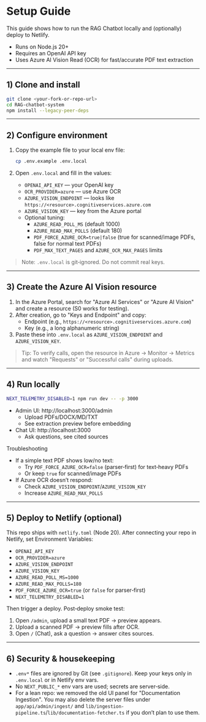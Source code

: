 # Setup Guide

This guide shows how to run the RAG Chatbot locally and (optionally) deploy to Netlify.

- Runs on Node.js 20+
- Requires an OpenAI API key
- Uses Azure AI Vision Read (OCR) for fast/accurate PDF text extraction

---

## 1) Clone and install

```bash
git clone <your-fork-or-repo-url>
cd RAG-chatbot-system
npm install --legacy-peer-deps
```

---

## 2) Configure environment

1. Copy the example file to your local env file:
   ```bash
   cp .env.example .env.local
   ```

2. Open `.env.local` and fill in the values:
   - `OPENAI_API_KEY` — your OpenAI key
   - `OCR_PROVIDER=azure` — use Azure OCR
   - `AZURE_VISION_ENDPOINT` — looks like `https://<resource>.cognitiveservices.azure.com`
   - `AZURE_VISION_KEY` — key from the Azure portal
   - Optional tuning:
     - `AZURE_READ_POLL_MS` (default 1000)
     - `AZURE_READ_MAX_POLLS` (default 180)
     - `PDF_FORCE_AZURE_OCR=true|false` (true for scanned/image PDFs, false for normal text PDFs)
     - `PDF_MAX_TEXT_PAGES` and `AZURE_OCR_MAX_PAGES` limits

> Note: `.env.local` is git‑ignored. Do not commit real keys.

---

## 3) Create the Azure AI Vision resource

1. In the Azure Portal, search for "Azure AI Services" or "Azure AI Vision" and create a resource (S0 works for testing).
2. After creation, go to "Keys and Endpoint" and copy:
   - Endpoint (e.g., `https://<resource>.cognitiveservices.azure.com`)
   - Key (e.g., a long alphanumeric string)
3. Paste these into `.env.local` as `AZURE_VISION_ENDPOINT` and `AZURE_VISION_KEY`.

> Tip: To verify calls, open the resource in Azure → Monitor → Metrics and watch "Requests" or "Successful calls" during uploads.

---

## 4) Run locally

```bash
NEXT_TELEMETRY_DISABLED=1 npm run dev -- -p 3000
```

- Admin UI: http://localhost:3000/admin
  - Upload PDFs/DOCX/MD/TXT
  - See extraction preview before embedding
- Chat UI: http://localhost:3000
  - Ask questions, see cited sources

Troubleshooting
- If a simple text PDF shows low/no text:
  - Try `PDF_FORCE_AZURE_OCR=false` (parser‑first) for text‑heavy PDFs
  - Or keep `true` for scanned/image PDFs
- If Azure OCR doesn’t respond:
  - Check `AZURE_VISION_ENDPOINT`/`AZURE_VISION_KEY`
  - Increase `AZURE_READ_MAX_POLLS`

---

## 5) Deploy to Netlify (optional)

This repo ships with `netlify.toml` (Node 20). After connecting your repo in Netlify, set Environment Variables:

- `OPENAI_API_KEY`
- `OCR_PROVIDER=azure`
- `AZURE_VISION_ENDPOINT`
- `AZURE_VISION_KEY`
- `AZURE_READ_POLL_MS=1000`
- `AZURE_READ_MAX_POLLS=180`
- `PDF_FORCE_AZURE_OCR=true` (or `false` for parser‑first)
- `NEXT_TELEMETRY_DISABLED=1`

Then trigger a deploy. Post‑deploy smoke test:
1. Open `/admin`, upload a small text PDF → preview appears.
2. Upload a scanned PDF → preview fills after OCR.
3. Open `/` (Chat), ask a question → answer cites sources.

---

## 6) Security & housekeeping

- `.env*` files are ignored by Git (see `.gitignore`). Keep your keys only in `.env.local` or in Netlify env vars.
- No `NEXT_PUBLIC_*` env vars are used; secrets are server‑side.
- For a lean repo: we removed the old UI panel for "Documentation Ingestion". You may also delete the server files under `app/api/admin/ingest/` and `lib/ingestion-pipeline.ts`/`lib/documentation-fetcher.ts` if you don’t plan to use them.

